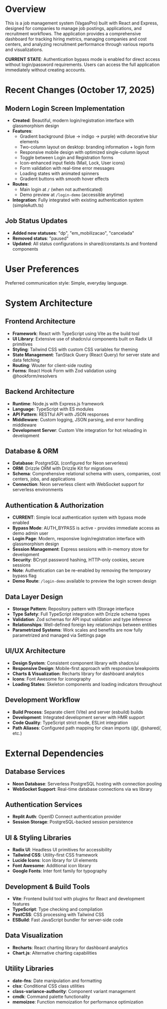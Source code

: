 # Overview

This is a job management system (VagasPro) built with React and Express, designed for companies to manage job postings, applications, and recruitment workflows. The application provides a comprehensive dashboard for tracking hiring metrics, managing companies and cost centers, and analyzing recruitment performance through various reports and visualizations.

**CURRENT STATE**: Authentication bypass mode is enabled for direct access without login/password requirements. Users can access the full application immediately without creating accounts.

# Recent Changes (October 17, 2025)

## Modern Login Screen Implementation
- **Created**: Beautiful, modern login/registration interface with glassmorphism design
- **Features**: 
  - Gradient background (blue → indigo → purple) with decorative blur elements
  - Two-column layout on desktop: branding information + login form
  - Responsive mobile design with optimized single-column layout
  - Toggle between Login and Registration forms
  - Icon-enhanced input fields (Mail, Lock, User icons)
  - Form validation with real-time error messages
  - Loading states with animated spinners
  - Gradient buttons with smooth hover effects
- **Routes**: 
  - Main login at `/` (when not authenticated)
  - Demo preview at `/login-demo` (accessible anytime)
- **Integration**: Fully integrated with existing authentication system (simpleAuth.ts)

## Job Status Updates
- **Added new statuses**: "dp", "em_mobilizacao", "cancelada"
- **Removed status**: "paused"
- **Updated**: All status configurations in shared/constants.ts and frontend components

# User Preferences

Preferred communication style: Simple, everyday language.

# System Architecture

## Frontend Architecture
- **Framework**: React with TypeScript using Vite as the build tool
- **UI Library**: Extensive use of shadcn/ui components built on Radix UI primitives
- **Styling**: Tailwind CSS with custom CSS variables for theming
- **State Management**: TanStack Query (React Query) for server state and data fetching
- **Routing**: Wouter for client-side routing
- **Forms**: React Hook Form with Zod validation using @hookform/resolvers

## Backend Architecture
- **Runtime**: Node.js with Express.js framework
- **Language**: TypeScript with ES modules
- **API Pattern**: RESTful API with JSON responses
- **Middleware**: Custom logging, JSON parsing, and error handling middleware
- **Development Server**: Custom Vite integration for hot reloading in development

## Database & ORM
- **Database**: PostgreSQL (configured for Neon serverless)
- **ORM**: Drizzle ORM with Drizzle Kit for migrations
- **Schema**: Comprehensive relational schema with users, companies, cost centers, jobs, and applications
- **Connection**: Neon serverless client with WebSocket support for serverless environments

## Authentication & Authorization
- **CURRENT**: Simple local authentication system with bypass mode enabled
- **Bypass Mode**: AUTH_BYPASS is active - provides immediate access as demo admin user
- **Login Page**: Modern, responsive login/registration interface with glassmorphism design
- **Session Management**: Express sessions with in-memory store for development
- **Security**: BCrypt password hashing, HTTP-only cookies, secure sessions
- **Note**: Authentication can be re-enabled by removing the temporary bypass flag
- **Demo Route**: `/login-demo` available to preview the login screen design

## Data Layer Design
- **Storage Pattern**: Repository pattern with IStorage interface
- **Type Safety**: Full TypeScript integration with Drizzle schema types
- **Validation**: Zod schemas for API input validation and type inference
- **Relationships**: Well-defined foreign key relationships between entities
- **Parametrized Systems**: Work scales and benefits are now fully parametrized and managed via Settings page

## UI/UX Architecture
- **Design System**: Consistent component library with shadcn/ui
- **Responsive Design**: Mobile-first approach with responsive breakpoints
- **Charts & Visualization**: Recharts library for dashboard analytics
- **Icons**: Font Awesome for iconography
- **Loading States**: Skeleton components and loading indicators throughout

## Development Workflow
- **Build Process**: Separate client (Vite) and server (esbuild) builds
- **Development**: Integrated development server with HMR support
- **Code Quality**: TypeScript strict mode, ESLint integration
- **Path Aliases**: Configured path mapping for clean imports (@/, @shared/, etc.)

# External Dependencies

## Database Services
- **Neon Database**: Serverless PostgreSQL hosting with connection pooling
- **WebSocket Support**: Real-time database connections via ws library

## Authentication Services
- **Replit Auth**: OpenID Connect authentication provider
- **Session Storage**: PostgreSQL-backed session persistence

## UI & Styling Libraries
- **Radix UI**: Headless UI primitives for accessibility
- **Tailwind CSS**: Utility-first CSS framework
- **Lucide Icons**: Icon library for UI elements
- **Font Awesome**: Additional icon library
- **Google Fonts**: Inter font family for typography

## Development & Build Tools
- **Vite**: Frontend build tool with plugins for React and development features
- **TypeScript**: Type checking and compilation
- **PostCSS**: CSS processing with Tailwind CSS
- **ESBuild**: Fast JavaScript bundler for server-side code

## Data Visualization
- **Recharts**: React charting library for dashboard analytics
- **Chart.js**: Alternative charting capabilities

## Utility Libraries
- **date-fns**: Date manipulation and formatting
- **clsx**: Conditional CSS class utilities
- **class-variance-authority**: Component variant management
- **cmdk**: Command palette functionality
- **memoizee**: Function memoization for performance optimization